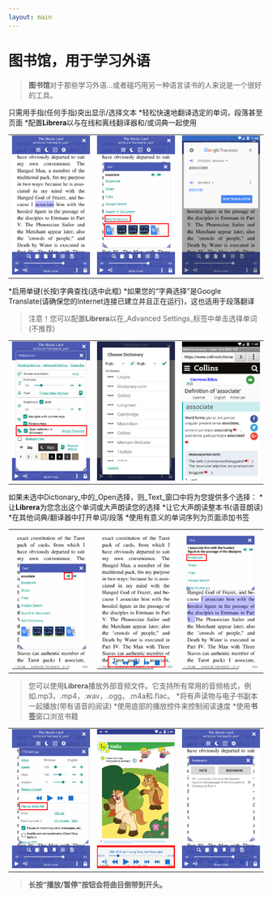```yaml
---
layout: main
---
```


# **图书馆**，用于学习外语

> **图书馆**对于那些学习外语...或者碰巧用另一种语言读书的人来说是一个很好的工具。

只需用手指(任何手指)突出显示/选择文本
*轻松快速地翻译选定的单词，段落甚至页面
*配置**Librera**以与在线和离线翻译器和/或词典一起使用

||||
|-|-|-|
|![](1.png)|![](2.png)|![](3.png)|

*启用单键(长按)字典查找(选中此框)
*如果您的“字典选择”是Google Translate(请确保您的Internet连接已建立并且正在运行)，这也适用于段落翻译
>注意！您可以配置**Librera**以在_Advanced Settings_标签中单击选择单词(不推荐)

||||
|-|-|-|
|![](4.png)|![](5.png)|![](6.png)|

如果未选中Dictionary_中的_Open选择，则_Text_窗口中将为您提供多个选择：
*让**Librera**为您念出这个单词或大声朗读您的选择
*让它大声朗读整本书(语音朗读)
*在其他词典/翻译器中打开单词/段落
*使用有意义的单词序列为页面添加书签

||||
|-|-|-|
|![](7.png)|![](8.png)|![](9.png)|

>您可以使用**Librera**播放外部音频文件。它支持所有常用的音频格式，例如.mp3，.mp4，.wav，.ogg，.m4a和.flac。
*将有声读物与电子书副本一起播放(带有语音的阅读)
*使用底部的播放控件来控制阅读速度
*使用**书签**窗口浏览书籍

||||
|-|-|-|
|![](10.png)|![](11.png)|![](12.png)|

> **长按“播放/暂停”按钮会将曲目倒带到开头。**
